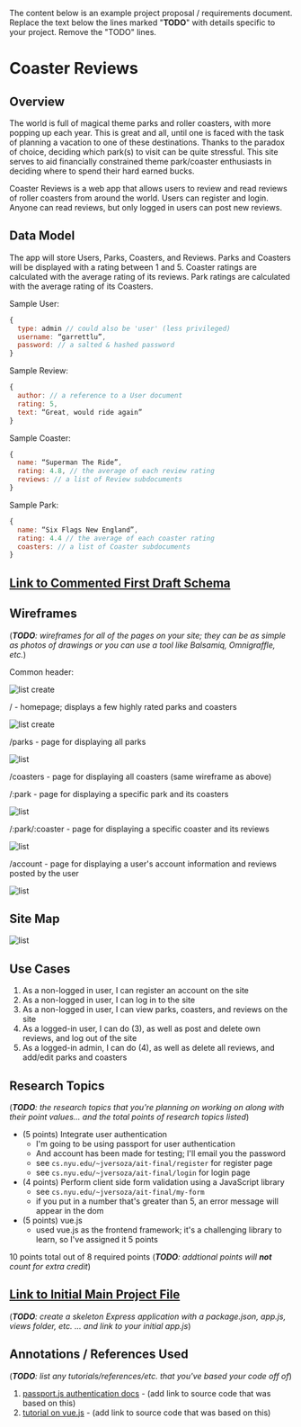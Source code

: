 The content below is an example project proposal / requirements document. Replace the text below the lines marked "__TODO__" with details specific to your project. Remove the "TODO" lines.

# Coaster Reviews

## Overview

The world is full of magical theme parks and roller coasters, with more popping up each year. This is great and all, until one is faced with the task of planning a vacation to one of these destinations. Thanks to the paradox of choice, deciding which park(s) to visit can be quite stressful. This site serves to aid financially constrained theme park/coaster enthusiasts in deciding where to spend their hard earned bucks.

Coaster Reviews is a web app that allows users to review and read reviews of roller coasters from around the world. Users can register and login. Anyone can read reviews, but only logged in users can post new reviews.


## Data Model

The app will store Users, Parks, Coasters, and Reviews. Parks and Coasters will be displayed with a rating between 1 and 5. Coaster ratings are calculated with the average rating of its reviews. Park ratings are calculated with the average rating of its Coasters.

Sample User:

```javascript
{
  type: admin // could also be 'user' (less privileged)
  username: “garrettlu”,
  password: // a salted & hashed password
}
```

Sample Review:

```javascript
{
  author: // a reference to a User document
  rating: 5,
  text: “Great, would ride again”
}
```

Sample Coaster:

```javascript
{
  name: “Superman The Ride”,
  rating: 4.8, // the average of each review rating
  reviews: // a list of Review subdocuments
}
```

Sample Park:

```javascript
{
  name: “Six Flags New England”,
  rating: 4.4 // the average of each coaster rating
  coasters: // a list of Coaster subdocuments
}
```


## [Link to Commented First Draft Schema](db.js) 


## Wireframes

(___TODO__: wireframes for all of the pages on your site; they can be as simple as photos of drawings or you can use a tool like Balsamiq, Omnigraffle, etc._)

Common header:

![list create](documentation/header.png)

/ - homepage; displays a few highly rated parks and coasters

![list create](documentation/home.png)

/parks - page for displaying all parks

![list](documentation/parks-coasters.png)

/coasters - page for displaying all coasters (same wireframe as above)

/:park - page for displaying a specific park and its coasters

![list](documentation/park.png)

/:park/:coaster - page for displaying a specific coaster and its reviews

![list](documentation/coaster.png)

/account - page for displaying a user's account information and reviews posted by the user

![list](documentation/account.png)


## Site Map

![list](documentation/sitemap.png)


## Use Cases

1. As a non-logged in user, I can register an account on the site
2. As a non-logged in user, I can log in to the site
3. As a non-logged in user, I can view parks, coasters, and reviews on the site
4. As a logged-in user, I can do (3), as well as post and delete own reviews, and log out of the site
5. As a logged-in admin, I can do (4), as well as delete all reviews, and add/edit parks and coasters


## Research Topics

(___TODO__: the research topics that you're planning on working on along with their point values... and the total points of research topics listed_)

* (5 points) Integrate user authentication
    * I'm going to be using passport for user authentication
    * And account has been made for testing; I'll email you the password
    * see <code>cs.nyu.edu/~jversoza/ait-final/register</code> for register page
    * see <code>cs.nyu.edu/~jversoza/ait-final/login</code> for login page
* (4 points) Perform client side form validation using a JavaScript library
    * see <code>cs.nyu.edu/~jversoza/ait-final/my-form</code>
    * if you put in a number that's greater than 5, an error message will appear in the dom
* (5 points) vue.js
    * used vue.js as the frontend framework; it's a challenging library to learn, so I've assigned it 5 points

10 points total out of 8 required points (___TODO__: addtional points will __not__ count for extra credit_)


## [Link to Initial Main Project File](app.js) 

(___TODO__: create a skeleton Express application with a package.json, app.js, views folder, etc. ... and link to your initial app.js_)

## Annotations / References Used

(___TODO__: list any tutorials/references/etc. that you've based your code off of_)

1. [passport.js authentication docs](http://passportjs.org/docs) - (add link to source code that was based on this)
2. [tutorial on vue.js](https://vuejs.org/v2/guide/) - (add link to source code that was based on this)

